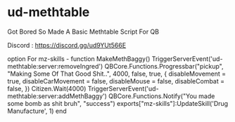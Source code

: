 # ud-methtable
Got Bored So Made A Basic Methtable Script For QB

Discord : https://discord.gg/ud9YUt566E

option For mz-skills - function MakeMethBaggy()
  TriggerServerEvent('ud-methtable:server:removeIngred')
  QBCore.Functions.Progressbar("pickup", "Making Some Of That Good Shit..", 4000, false, true, {
      disableMovement = true,
      disableCarMovement = false,
      disableMouse = false,
      disableCombat = false,
  })
  Citizen.Wait(4000)
  TriggerServerEvent('ud-methtable:server:addMethBaggy')
  QBCore.Functions.Notify("You made some bomb as shit bruh", "success")
  exports["mz-skills"]:UpdateSkill('Drug Manufacture', 1)
end
